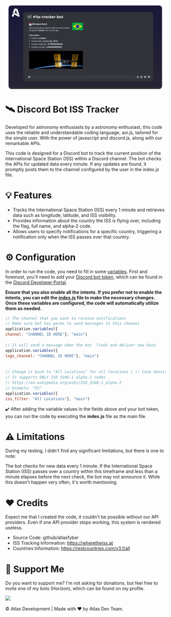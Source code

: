 ![Image Preview](https://github.com/atlasfyber/atlas-images/blob/main/iss-tracker-repo-preview.png?raw=true)
# 🛰️ Discord Bot ISS Tracker 

Developed for astronomy enthusiasts by a astronomy enthusiast, this code uses the reliable and understandable coding language, aoi.js, tailored for the simple user. With the power of javascript and discord.js, along with our remarkable APIs. 

This code is designed for a Discord bot to track the current position of the International Space Station (ISS) within a Discord channel. The bot checks the APIs for updated data every minute. If any updates are found, it promptly posts them to the channel configured by the user in the index.js file.

# 💡 Features

- Tracks the International Space Station (ISS) every 1 minute and retrieves data such as longitude, latitude, and ISS visibility.
- Provides information about the country the ISS is flying over, including the flag, full name, and alpha-2 code.
- Allows users to specify notifications for a specific country, triggering a notification only when the ISS passes over that country.

# ⚙️ Configuration
In order to run the code, you need to fill in some [variables](https://github.com/astrofyber/discordbot-iss-tracker/blob/7fd71a717e0bb9ed72ad9298c414cbf5189907ff/ISS%20Tracker%20Discord%20Bot/index.js#L29C1-L44C38). First and foremost, you'll need to add your [Discord bot token](https://github.com/astrofyber/discordbot-iss-tracker/blob/7fd71a717e0bb9ed72ad9298c414cbf5189907ff/ISS%20Tracker%20Discord%20Bot/index.js#L8C1-L8C37), which can be found in the [Discord Developer Portal](https://discord.com/developers/applications). 

**Ensure that you also enable all the intents. If you prefer not to enable the intents, you can edit the [index.js](https://github.com/astrofyber/discordbot-iss-tracker/blob/7fd71a717e0bb9ed72ad9298c414cbf5189907ff/ISS%20Tracker%20Discord%20Bot/index.js#L10C1-L10C2) file to make the necessary changes. Once these variables are configured, the code will automatically utilize them as needed.**

```js
// The channel that you want to receive notifications
// Make sure bot has perms to send messages to this channel
application.variables({
channel: "CHANNEL ID HERE"}, "main")

// It will send a message when the bot  finds and deliver new data
application.variables({
logs_channel: "CHANNEL ID HERE"}, "main")


// Change it back to "All Locations" for all locations | !! Case Sensitive !!
// It supports ONLY ISO 3166-1 alpha-2 codes
// https://en.wikipedia.org/wiki/ISO_3166-1_alpha-2
// Example: "US"
application.variables({
iss_filter: "All Locations"}, "main")
```
✔️ After adding the variable values in the fields above and your bot token, you can run the code by executing the **index.js** file as the main file.

# ⚠️ Limitations
During my testing, I didn't find any significant limitations, but there is one to note:

The bot checks for new data every 1 minute. If the International Space Station (ISS) passes over a country within this timeframe and less than a minute elapses before the next check, the bot may not announce it. While this doesn't happen very often, it's worth mentioning.

# ❤️ Credits
Expect me that I created the code, it couldn't be possible without our API providers. Even if one API provider stops working, this system is rendered useless.

- Source Code: github/atlasfyber
- ISS Tracking Information: https://wheretheiss.at
- Countries Information: https://restcountries.com/v3.1/all

# 🙌 Support Me
Do you want to support me? I'm not asking for donations, but feel free to invite one of my bots (Horizon), which can be found on my profile.

<a href="https://top.gg/bot/1183177251316047983">
  <img src="https://top.gg/api/widget/1183177251316047983.svg">
</a>

© Atlas Development | Made with ❤️ by Atlas Dev Team.
